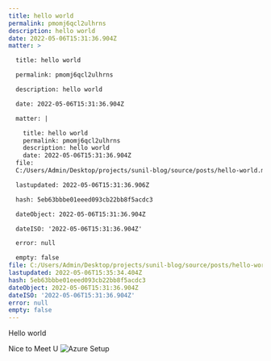 ```yaml
---
title: hello world
permalink: pmomj6qcl2ulhrns
description: hello world
date: 2022-05-06T15:31:36.904Z
matter: >

  title: hello world

  permalink: pmomj6qcl2ulhrns

  description: hello world

  date: 2022-05-06T15:31:36.904Z

  matter: |

    title: hello world
    permalink: pmomj6qcl2ulhrns
    description: hello world
    date: 2022-05-06T15:31:36.904Z
  file:
  C:/Users/Admin/Desktop/projects/sunil-blog/source/posts/hello-world.markdown

  lastupdated: 2022-05-06T15:31:36.906Z

  hash: 5eb63bbbe01eeed093cb22bb8f5acdc3

  dateObject: 2022-05-06T15:31:36.904Z

  dateISO: '2022-05-06T15:31:36.904Z'

  error: null

  empty: false
file: C:/Users/Admin/Desktop/projects/sunil-blog/source/posts/hello-world.markdown
lastupdated: 2022-05-06T15:35:34.404Z
hash: 5eb63bbbe01eeed093cb22bb8f5acdc3
dateObject: 2022-05-06T15:31:36.904Z
dateISO: '2022-05-06T15:31:36.904Z'
error: null
empty: false
---
```


Hello world

Nice to Meet U
![Azure Setup](\content\images\azure-setup.png)
